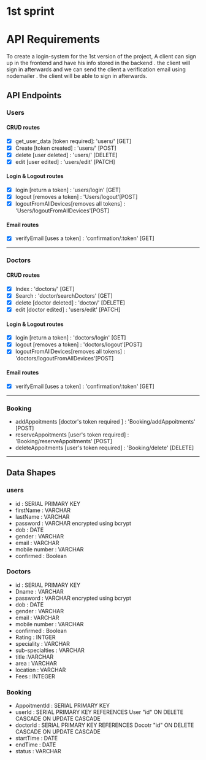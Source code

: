 # 1st sprint
# API Requirements
To create a login-system for the 1st version of the project, A client can sign up in the frontend and have his info stored in the backend . the client will sign in afterwards and we can send  the client a verification email using nodemailer . the client will be able to sign in afterwards.

## API Endpoints

### Users
#### CRUD routes
- [x] get_user_data  [token required]: 'users/' [GET]
- [x] Create [token created] : 'users/' [POST] 
- [x] delete [user deleted] : 'users/' [DELETE] 
- [x] edit [user edited] : 'users/edit' [PATCH] 
#### Login & Logout routes
- [x] login  [return a token] : 'users/login'  [GET]
- [x] logout [removes a token] : 'Users/logout'[POST] 
- [x] logoutFromAllDevices[removes all tokens] : 'Users/logoutFromAllDevices'[POST]
#### Email routes
- [x] verifyEmail [uses a token] : 'confirmation/:token'  [GET]

- - - -
### Doctors
#### CRUD routes
- [x] Index : 'doctors/' [GET]
- [x] Search  : 'doctor/searchDoctors' [GET]
- [x] delete [doctor deleted] : 'doctor/' [DELETE] 
- [x] edit [doctor edited] : 'users/edit' [PATCH] 
#### Login & Logout routes
- [x] login  [return a token] : 'doctors/login'  [GET]
- [x] logout [removes a token] : 'doctors/logout'[POST] 
- [x] logoutFromAllDevices[removes all tokens] : 'doctors/logoutFromAllDevices'[POST]
#### Email routes
- [x] verifyEmail [uses a token] : 'confirmation/:token'  [GET]

- - - -
### Booking

- addAppoitments [doctor's token required ] : 'Booking/addAppoitments' [POST]
- reserveAppoitments [user's token required] : 'Booking/reserveAppoitments' [POST]
- deleteAppoitments [user's token required] : 'Booking/delete' [DELETE]

- - - -
## Data Shapes
### users
- id :  SERIAL PRIMARY KEY 
- firstName : VARCHAR
- lastName : VARCHAR
- password : VARCHAR encrypted using bcrypt
- dob : DATE
- gender : VARCHAR 
- email : VARCHAR 
- mobile number : VARCHAR
- confirmed : Boolean

### Doctors
- id :  SERIAL PRIMARY KEY
- Dname : VARCHAR
- password : VARCHAR encrypted using bcrypt
- dob : DATE
- gender : VARCHAR 
- email : VARCHAR 
- mobile number : VARCHAR
- confirmed : Boolean
- Rating : INTGER
- speciality : VARCHAR
- sub-specialties : VARCHAR
- title :VARCHAR
- area : VARCHAR
- location : VARCHAR
- Fees : INTEGER

### Booking
- AppoitmentId : SERIAL PRIMARY KEY
- userId : SERIAL PRIMARY KEY REFERENCES User "id" ON DELETE CASCADE ON UPDATE CASCADE
- doctorId : SERIAL PRIMARY KEY REFERENCES Docotr "id" ON DELETE CASCADE ON UPDATE CASCADE
- startTime : DATE
- endTime : DATE
- status : VARCHAR       
